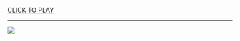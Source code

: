 
<a href="https://premium76.site?title=unity_webgl_games_unblocked&ref=13M">CLICK TO PLAY</a></h3>
<hr>

<a href="https://premium76.site?title=unity_webgl_games_unblocked&ref=13M"><img src="https://clearcache.store/games.png"></a>


